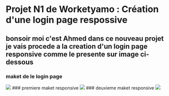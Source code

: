 # Projet N1 de Worketyamo : Création d'une login page respossive

## bonsoir moi c'est Ahmed dans ce nouveau projet je vais procede a la creation d'un login page responsive comme le presente sur image ci-dessous

### maket de le login page
<img src="./assets/img/sign up page.svg" >
### premiere maket responsive
<img src="./assets/img/result one.svg" >
### deuxieme maket responsive
<img src="./assets/img/result tree.svg" >